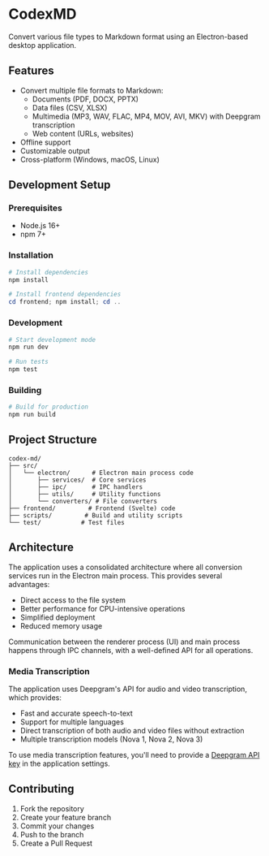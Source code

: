 # CodexMD

Convert various file types to Markdown format using an Electron-based desktop application.

## Features

- Convert multiple file formats to Markdown:
  - Documents (PDF, DOCX, PPTX)
  - Data files (CSV, XLSX)
  - Multimedia (MP3, WAV, FLAC, MP4, MOV, AVI, MKV) with Deepgram transcription
  - Web content (URLs, websites)
- Offline support
- Customizable output
- Cross-platform (Windows, macOS, Linux)

## Development Setup

### Prerequisites
- Node.js 16+
- npm 7+

### Installation
```powershell
# Install dependencies
npm install

# Install frontend dependencies
cd frontend; npm install; cd ..
```

### Development
```powershell
# Start development mode
npm run dev

# Run tests
npm test
```

### Building
```powershell
# Build for production
npm run build
```

## Project Structure

```
codex-md/
├── src/
│   └── electron/      # Electron main process code
│       ├── services/  # Core services
│       ├── ipc/       # IPC handlers
│       ├── utils/     # Utility functions
│       └── converters/ # File converters
├── frontend/         # Frontend (Svelte) code
├── scripts/         # Build and utility scripts
└── test/           # Test files
```

## Architecture

The application uses a consolidated architecture where all conversion services run in the Electron main process. This provides several advantages:

- Direct access to the file system
- Better performance for CPU-intensive operations
- Simplified deployment
- Reduced memory usage

Communication between the renderer process (UI) and main process happens through IPC channels, with a well-defined API for all operations.

### Media Transcription

The application uses Deepgram's API for audio and video transcription, which provides:

- Fast and accurate speech-to-text
- Support for multiple languages
- Direct transcription of both audio and video files without extraction
- Multiple transcription models (Nova 1, Nova 2, Nova 3)

To use media transcription features, you'll need to provide a [Deepgram API key](https://console.deepgram.com/signup) in the application settings.

## Contributing
1. Fork the repository
2. Create your feature branch
3. Commit your changes
4. Push to the branch
5. Create a Pull Request
